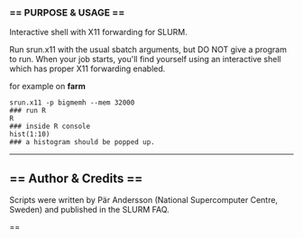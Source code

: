 ### == PURPOSE & USAGE ==

Interactive shell with X11 forwarding for SLURM.


Run srun.x11 with the usual sbatch arguments, but DO NOT give a program to run.
When your job starts, you'll find yourself using an interactive shell which has
proper X11 forwarding enabled.

for example on **farm**
```
srun.x11 -p bigmemh --mem 32000
### run R
R
### inside R console
hist(1:10)
### a histogram should be popped up.
```

----

## == Author & Credits ==

Scripts were written by  Pär Andersson (National Supercomputer Centre, Sweden)
and published in the SLURM FAQ.

==
